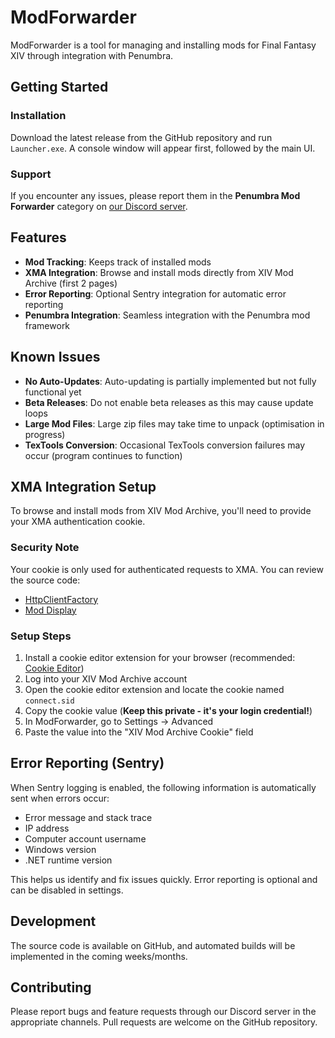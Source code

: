 # ModForwarder

ModForwarder is a tool for managing and installing mods for Final Fantasy XIV through integration with Penumbra.

## Getting Started

### Installation

Download the latest release from the GitHub repository and run `Launcher.exe`. A console window will appear first, followed by the main UI.

### Support

If you encounter any issues, please report them in the **Penumbra Mod Forwarder** category on [our Discord server](https://discord.gg/rtGXwMn7pX).

## Features

- **Mod Tracking**: Keeps track of installed mods
- **XMA Integration**: Browse and install mods directly from XIV Mod Archive (first 2 pages)
- **Error Reporting**: Optional Sentry integration for automatic error reporting
- **Penumbra Integration**: Seamless integration with the Penumbra mod framework

## Known Issues

- **No Auto-Updates**: Auto-updating is partially implemented but not fully functional yet
- **Beta Releases**: Do not enable beta releases as this may cause update loops
- **Large Mod Files**: Large zip files may take time to unpack (optimisation in progress)
- **TexTools Conversion**: Occasional TexTools conversion failures may occur (program continues to function)

## XMA Integration Setup

To browse and install mods from XIV Mod Archive, you'll need to provide your XMA authentication cookie.

### Security Note
Your cookie is only used for authenticated requests to XMA. You can review the source code:
- [HttpClientFactory](https://github.com/CouncilOfTsukuyomi/PMF.CommonLib/blob/main/CommonLib/Factory/XmaHttpClientFactory.cs)
- [Mod Display](https://github.com/CouncilOfTsukuyomi/PMF.CommonLib/blob/main/CommonLib/Services/XmaModDisplay.cs)

### Setup Steps

1. Install a cookie editor extension for your browser (recommended: [Cookie Editor](https://cookie-editor.com/))
2. Log into your XIV Mod Archive account
3. Open the cookie editor extension and locate the cookie named `connect.sid`
4. Copy the cookie value (**Keep this private - it's your login credential!**)
5. In ModForwarder, go to Settings → Advanced
6. Paste the value into the "XIV Mod Archive Cookie" field

## Error Reporting (Sentry)

When Sentry logging is enabled, the following information is automatically sent when errors occur:
- Error message and stack trace
- IP address
- Computer account username
- Windows version
- .NET runtime version

This helps us identify and fix issues quickly. Error reporting is optional and can be disabled in settings.


## Development

The source code is available on GitHub, and automated builds will be implemented in the coming weeks/months.

## Contributing

Please report bugs and feature requests through our Discord server in the appropriate channels. Pull requests are welcome on the GitHub repository.